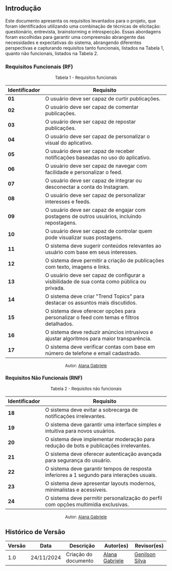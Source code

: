 ## Introdução

Este documento apresenta os requisitos levantados para o projeto, que foram identificados utilizando uma combinação de técnicas de elicitação: questionário, entrevista, brainstorming e introspecção. Essas abordagens foram escolhidas para garantir uma compreensão abrangente das necessidades e expectativas do sistema, abrangendo diferentes perspectivas e capturando requisitos tanto funcionais, listados na Tabela 1, quanto não funcionais, listados na Tabela 2.

### Requisitos Funcionais (RF)

<font size="2"><p style="text-align: center">Tabela 1 - Requisitos funcionais </p></font>

| **Identificador** | **Requisito**                                                                                |
| ----------------- | -------------------------------------------------------------------------------------------- |
| **01**            | O usuário deve ser capaz de curtir publicações.                                              |
| **02**            | O usuário deve ser capaz de comentar publicações.                                            |
| **03**            | O usuário deve ser capaz de repostar publicações.                                            |
| **04**            | O usuário deve ser capaz de personalizar o visual do aplicativo.                             |
| **05**            | O usuário deve ser capaz de receber notificações baseadas no uso do aplicativo.              |
| **06**            | O usuário deve ser capaz de navegar com facilidade e personalizar o feed.                    |
| **07**            | O usuário deve ser capaz de integrar ou desconectar a conta do Instagram.                    |
| **08**            | O usuário deve ser capaz de personalizar interesses e feeds.                                 |
| **09**            | O usuário deve ser capaz de engajar com postagens de outros usuários, incluindo repostagens. |
| **10**            | O usuário deve ser capaz de controlar quem pode visualizar suas postagens.                   |
| **11**            | O sistema deve sugerir conteúdos relevantes ao usuário com base em seus interesses.          |
| **12**            | O sistema deve permitir a criação de publicações com texto, imagens e links.                 |
| **13**            | O usuário deve ser capaz de configurar a visibilidade de sua conta como pública ou privada.  |
| **14**            | O sistema deve criar "Trend Topics" para destacar os assuntos mais discutidos.               |
| **15**            | O sistema deve oferecer opções para personalizar o feed com temas e filtros detalhados.      |
| **16**            | O sistema deve reduzir anúncios intrusivos e ajustar algoritmos para maior transparência.    |
| **17**            | O sistema deve verificar contas com base em número de telefone e email cadastrado.           |

<font size="2"><p style="text-align: center; font-size: 14px;">
Autor: <a href="https://github.com/alanagabriele" target="_blank">Alana Gabriele </a>

### Requisitos Não Funcionais (RNF)

<font size="2"><p style="text-align: center">Tabela 2 - Requisitos não funcionais </p></font>

| **Identificador** | **Requisito**                                                                             |
| ----------------- | ----------------------------------------------------------------------------------------- |
| **18**            | O sistema deve evitar a sobrecarga de notificações irrelevantes.                          |
| **19**            | O sistema deve garantir uma interface simples e intuitiva para novos usuários.            |
| **20**            | O sistema deve implementar moderação para redução de bots e publicações irrelevantes.     |
| **21**            | O sistema deve oferecer autenticação avançada para segurança do usuário.                  |
| **22**            | O sistema deve garantir tempos de resposta inferiores a 1 segundo para interações usuais. |
| **23**            | O sistema deve apresentar layouts modernos, minimalistas e acessíveis.                    |
| **24**            | O sistema deve permitir personalização do perfil com opções multimídia exclusivas.        |

<font size="2"><p style="text-align: center; font-size: 14px;">
Autor: <a href="https://github.com/alanagabriele" target="_blank">Alana Gabriele </a>

## Histórico de Versão

| **Versão** | **Data**   | **Descrição**        | **Autor(es)**                                      | **Revisor(es)**                                  |
| ---------- | ---------- | -------------------- | -------------------------------------------------- | ------------------------------------------------ |
| 1.0        | 24/11/2024 | Criação do documento | [Alana Gabriele](https://github.com/alanagabriele) | [Genilson Silva](https://github.com/GenilsonJrs) |
